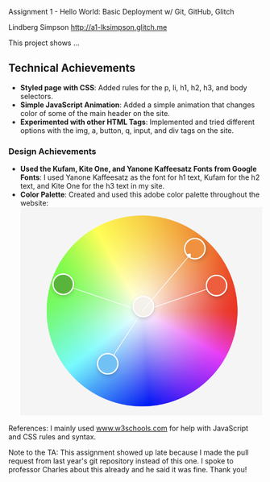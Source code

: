 Assignment 1 - Hello World: Basic Deployment w/ Git, GitHub, Glitch

Lindberg Simpson
http://a1-lksimpson.glitch.me

This project shows ...

## Technical Achievements
- **Styled page with CSS**: Added rules for the p, li, h1, h2, h3, and body selectors.
- **Simple JavaScript Animation**: Added a simple animation that changes color of some of the main header on the site.
- **Experimented with other HTML Tags**: Implemented and tried different options with the img, a, button, q, input, and div tags on the site.

### Design Achievements
- **Used the Kufam, Kite One, and Yanone Kaffeesatz Fonts from Google Fonts**: I used Yanone Kaffeesatz as the font for h1 text, Kufam for the h2 text, and Kite One for the h3 text in my site.
- **Color Palette**: Created and used this adobe color palette throughout the website:
![Color Palette](ColorPalette.png?raw=true "Color Palette")

References: I mainly used www.w3schools.com for help with JavaScript and CSS rules and syntax.

Note to the TA: This assignment showed up late because I made the pull request from last year's git repository instead of this one. I spoke to professor Charles about this already and he said it was fine. Thank you!
